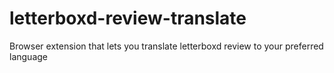 # letterboxd-review-translate
 Browser extension that lets you translate letterboxd review to your preferred language
